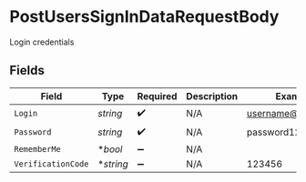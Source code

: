 # PostUsersSignInDataRequestBody

Login credentials


## Fields

| Field              | Type               | Required           | Description        | Example            |
| ------------------ | ------------------ | ------------------ | ------------------ | ------------------ |
| `Login`            | *string*           | :heavy_check_mark: | N/A                | username@email.com |
| `Password`         | *string*           | :heavy_check_mark: | N/A                | password123        |
| `RememberMe`       | **bool*            | :heavy_minus_sign: | N/A                |                    |
| `VerificationCode` | **string*          | :heavy_minus_sign: | N/A                | 123456             |